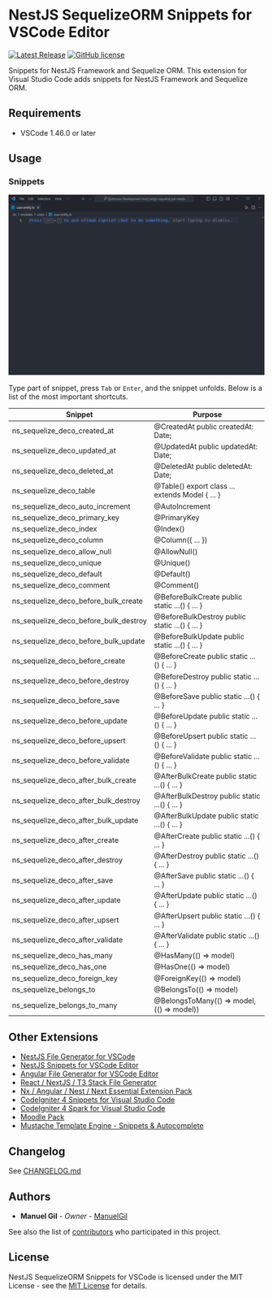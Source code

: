 # NestJS SequelizeORM Snippets for VSCode Editor

[![Latest Release](https://img.shields.io/visual-studio-marketplace/v/imgildev.vscode-nestjs-sequelize-snippets?style=flat&label=VS%20Marketplace&logo=visual-studio-code)](https://marketplace.visualstudio.com/items?itemName=imgildev.vscode-nestjs-sequelize-snippets)
[![GitHub license](https://img.shields.io/github/license/ManuelGil/vscode-nestjs-sequelize-snippets)]()

Snippets for NestJS Framework and Sequelize ORM. This extension for Visual Studio Code adds snippets for NestJS Framework and Sequelize ORM.

## Requirements

- VSCode 1.46.0 or later

## Usage

### Snippets

![demo](https://raw.githubusercontent.com/ManuelGil/vscode-nestjs-sequelize-snippets/main/docs/images/demo.gif)

Type part of snippet, press `Tab` or `Enter`, and the snippet unfolds. Below is a list of the most important shortcuts.

| Snippet | Purpose |
| --- | --- |
| ns_sequelize_deco_created_at | @CreatedAt public createdAt: Date; |
| ns_sequelize_deco_updated_at | @UpdatedAt public updatedAt: Date; |
| ns_sequelize_deco_deleted_at | @DeletedAt public deletedAt: Date; |
| ns_sequelize_deco_table | @Table() export class ... extends Model { ... } |
| ns_sequelize_deco_auto_increment | @AutoIncrement |
| ns_sequelize_deco_primary_key | @PrimaryKey |
| ns_sequelize_deco_index | @Index() |
| ns_sequelize_deco_column | @Column({ ... }) |
| ns_sequelize_deco_allow_null | @AllowNull() |
| ns_sequelize_deco_unique | @Unique() |
| ns_sequelize_deco_default | @Default() |
| ns_sequelize_deco_comment | @Comment() |
| ns_sequelize_deco_before_bulk_create | @BeforeBulkCreate public static ...() { ... } |
| ns_sequelize_deco_before_bulk_destroy | @BeforeBulkDestroy public static ...() { ... } |
| ns_sequelize_deco_before_bulk_update | @BeforeBulkUpdate public static ...() { ... } |
| ns_sequelize_deco_before_create | @BeforeCreate public static ...() { ... } |
| ns_sequelize_deco_before_destroy | @BeforeDestroy public static ...() { ... } |
| ns_sequelize_deco_before_save | @BeforeSave public static ...() { ... } |
| ns_sequelize_deco_before_update | @BeforeUpdate public static ...() { ... } |
| ns_sequelize_deco_before_upsert | @BeforeUpsert public static ...() { ... } |
| ns_sequelize_deco_before_validate | @BeforeValidate public static ...() { ... } |
| ns_sequelize_deco_after_bulk_create  | @AfterBulkCreate public static ...() { ... } |
| ns_sequelize_deco_after_bulk_destroy | @AfterBulkDestroy public static ...() { ... } |
| ns_sequelize_deco_after_bulk_update  | @AfterBulkUpdate public static ...() { ... } |
| ns_sequelize_deco_after_create | @AfterCreate public static ...() { ... } |
| ns_sequelize_deco_after_destroy  | @AfterDestroy public static ...() { ... } |
| ns_sequelize_deco_after_save | @AfterSave public static ...() { ... } |
| ns_sequelize_deco_after_update | @AfterUpdate public static ...() { ... } |
| ns_sequelize_deco_after_upsert | @AfterUpsert public static ...() { ... } |
| ns_sequelize_deco_after_validate | @AfterValidate public static ...() { ... } |
| ns_sequelize_deco_has_many | @HasMany(() => model) |
| ns_sequelize_deco_has_one | @HasOne(() => model) |
| ns_sequelize_deco_foreign_key | @ForeignKey(() => model) |
| ns_sequelize_belongs_to | @BelongsTo(() => model) |
| ns_sequelize_belongs_to_many | @BelongsToMany(() => model, (() => model)) |

## Other Extensions

- [NestJS File Generator for VSCode](https://marketplace.visualstudio.com/items?itemName=imgildev.vscode-nestjs-generator)
- [NestJS Snippets for VSCode Editor](https://marketplace.visualstudio.com/items?itemName=imgildev.vscode-nestjs-snippets-extension)
- [Angular File Generator for VSCode Editor](https://marketplace.visualstudio.com/items?itemName=imgildev.vscode-angular-generator)
- [React / NextJS / T3 Stack File Generator](https://marketplace.visualstudio.com/items?itemName=imgildev.vscode-nextjs-generator)
- [Nx / Angular / Nest / Next Essential Extension Pack](https://marketplace.visualstudio.com/items?itemName=imgildev.vscode-nx-pack)
- [CodeIgniter 4 Snippets for Visual Studio Code](https://marketplace.visualstudio.com/items?itemName=imgildev.vscode-codeigniter4-shield-snippets)
- [CodeIgniter 4 Spark for Visual Studio Code](https://marketplace.visualstudio.com/items?itemName=imgildev.vscode-codeigniter4-shield-spark)
- [Moodle Pack](https://marketplace.visualstudio.com/items?itemName=imgildev.vscode-moodle-snippets)
- [Mustache Template Engine - Snippets & Autocomplete](https://marketplace.visualstudio.com/items?itemName=imgildev.vscode-mustache-snippets)

## Changelog

See [CHANGELOG.md](./CHANGELOG.md)

## Authors

- **Manuel Gil** - _Owner_ - [ManuelGil](https://github.com/ManuelGil)

See also the list of [contributors](https://github.com/ManuelGil/vscode-nestjs-sequelize-snippets/contributors) who participated in this project.

## License

NestJS SequelizeORM Snippets for VSCode is licensed under the MIT License - see the [MIT License](https://opensource.org/licenses/MIT) for details.
